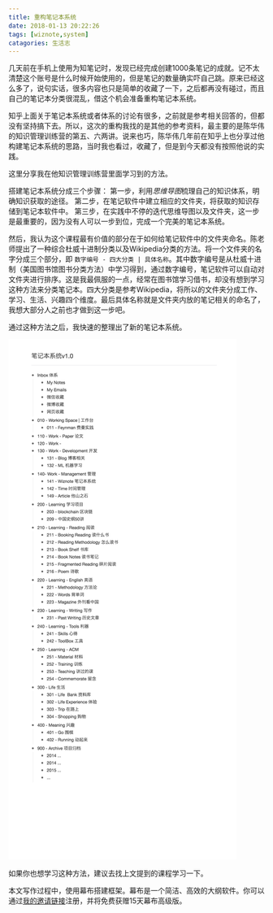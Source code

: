 ```yaml
---
title: 重构笔记本系统
date: 2018-01-13 20:22:26
tags: [wiznote,system]
catagories: 生活志
---
```


几天前在手机上使用为知笔记时，发现已经完成创建1000条笔记的成就。记不太清楚这个账号是什么时候开始使用的，但是笔记的数量确实吓自己跳。原来已经这么多了，说句实话，很多内容也只是简单的收藏了一下，之后都再没有碰过，而且自己的笔记本分类很混乱，借这个机会准备重构笔记本系统。

知乎上面关于笔记本系统或者体系的讨论有很多，之前就是参考相关回答的，但都没有坚持搞下去。所以，这次的重构我找的是其他的参考资料，最主要的是陈华伟的知识管理训练营的第五、六两讲。说来也巧，陈华伟几年前在知乎上也分享过他构建笔记本系统的思路，当时我也看过，收藏了，但是到今天都没有按照他说的实践。

这里分享我在他知识管理训练营里面学习到的方法。

搭建笔记本系统分成三个步骤：
第一步，利用*思维导图*梳理自己的知识体系，明确知识获取的途径。
第二步，在笔记软件中建立相应的文件夹，将获取的知识存储到笔记本软件中。
第三步，在实践中不停的迭代思维导图以及文件夹，这一步是最重要的，因为没有人可以一步到位，完成一个完美的笔记本系统。

然后，我认为这个课程最有价值的部分在于如何给笔记软件中的文件夹命名。陈老师提出了一种综合杜威十进制分类以及Wikipedia分类的方法。将一个文件夹的名字分成三个部分，即 `数字编号 - 四大分类 | 具体名称`。其中数字编号是从杜威十进制（美国图书馆图书分类方法）中学习得到，通过数字编号，笔记软件可以自动对文件夹进行排序。这是我最佩服的一点，经常在图书馆学习借书，却没有想到学习这种方法来分类笔记本。四大分类是参考Wikipedia，将所以的文件夹分成工作、学习、生活、兴趣四个维度。最后具体名称就是文件夹内放的笔记相关的命名了，我想大部分人之前也才做到这一步吧。

通过这种方法之后，我快速的整理出了新的笔记本系统。

![笔记本系统v1.1](/file/笔记本系统v1.1.png)


如果你也想学习这种方法，建议去找上文提到的课程学习一下。

本文写作过程中，使用幕布搭建框架。幕布是一个简洁、高效的大纲软件。你可以通过[我的邀请链接](https://mubu.com/inv/47235)注册，并将免费获赠15天幕布高级版。


